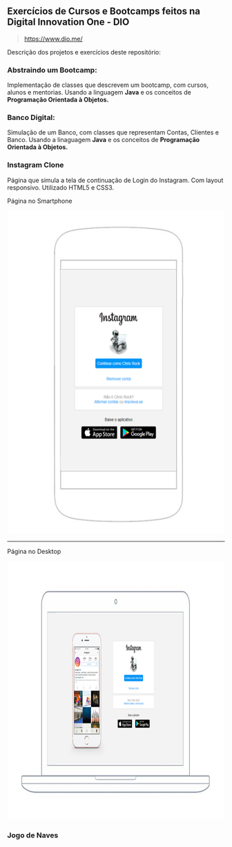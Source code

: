 ## Exercícios de Cursos e Bootcamps feitos na Digital Innovation One - DIO
> https://www.dio.me/


Descrição dos projetos e exercícios deste repositório:

### Abstraindo um Bootcamp:
Implementação de classes que descrevem um bootcamp, com cursos, alunos e mentorias. 
Usando a linguagem **Java** e os conceitos de **Programação Orientada à Objetos.**

### Banco Digital:
Simulação de um Banco, com classes que representam Contas, Clientes e Banco. 
Usando a linaguagem **Java** e os conceitos de **Programação Orientada à Objetos.**

### Instagram Clone
Página que simula a tela de continuação de Login do Instagram.
Com layout responsivo.
Utilizado HTML5 e CSS3.

Página no Smartphone

<img src="instagram-smartphone.png" width="550" height="750">

------

Página no Desktop

<img src="instagram-computer.png" width="1266" height="600">

### Jogo de Naves
